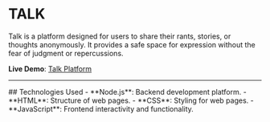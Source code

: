 # TALK
Talk is a platform designed for users to share their rants, stories, or thoughts anonymously. It provides a safe space for expression without the fear of judgment or repercussions.

**Live Demo**: [Talk Platform](https://talk-official.onrender.com/)
<hr/>
## Technologies Used
- **Node.js**: Backend development platform.
- **HTML**: Structure of web pages.
- **CSS**: Styling for web pages.
- **JavaScript**: Frontend interactivity and functionality.
